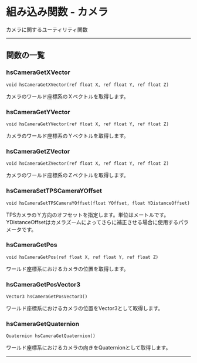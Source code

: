 
# 組み込み関数 - カメラ

カメラに関するユーティリティ関数

***

## 関数の一覧

### hsCameraGetXVector

`void hsCameraGetXVector(ref float X, ref float Y, ref float Z)`

カメラのワールド座標系のＸベクトルを取得します。

### hsCameraGetYVector

`void hsCameraGetYVector(ref float X, ref float Y, ref float Z)`

カメラのワールド座標系のＹベクトルを取得します。

### hsCameraGetZVector

`void hsCameraGetZVector(ref float X, ref float Y, ref float Z)`

カメラのワールド座標系のＺベクトルを取得します。

### hsCameraSetTPSCameraYOffset

`void hsCameraSetTPSCameraYOffset(float YOffset, float YDistanceOffset)`

TPSカメラのＹ方向のオフセットを指定します。単位はメートルです。YDistanceOffsetはカメラズームによってさらに補正させる場合に使用するパラメータです。

### hsCameraGetPos

`void hsCameraGetPos(ref float X, ref float Y, ref float Z)`

ワールド座標系におけるカメラの位置を取得します。

### hsCameraGetPosVector3

`Vector3 hsCameraGetPosVector3()`

ワールド座標系におけるカメラの位置をVector3として取得します。

### hsCameraGetQuaternion

`Quaternion hsCameraGetQuaternion()`

ワールド座標系におけるカメラの向きをQuaternionとして取得します。

***
